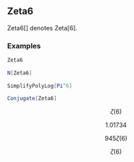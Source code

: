 ##  Zeta6 

Zeta6[] denotes Zeta[6].

###  Examples 

```mathematica
Zeta6 
 
N[Zeta6] 
 
SimplifyPolyLog[Pi^6] 
 
Conjugate[Zeta6]
```

$$\zeta (6)$$

$$1.01734$$

$$945 \zeta (6)$$

$$\zeta (6)$$